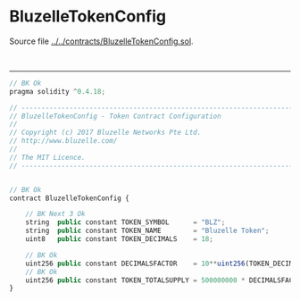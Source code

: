 # BluzelleTokenConfig

Source file [../../contracts/BluzelleTokenConfig.sol](../../contracts/BluzelleTokenConfig.sol).

<br />

<hr />

```javascript
// BK Ok
pragma solidity ^0.4.18;

// ----------------------------------------------------------------------------
// BluzelleTokenConfig - Token Contract Configuration
//
// Copyright (c) 2017 Bluzelle Networks Pte Ltd.
// http://www.bluzelle.com/
//
// The MIT Licence.
// ----------------------------------------------------------------------------


// BK Ok
contract BluzelleTokenConfig {

    // BK Next 3 Ok
    string  public constant TOKEN_SYMBOL      = "BLZ";
    string  public constant TOKEN_NAME        = "Bluzelle Token";
    uint8   public constant TOKEN_DECIMALS    = 18;

    // BK Ok
    uint256 public constant DECIMALSFACTOR    = 10**uint256(TOKEN_DECIMALS);
    // BK Ok
    uint256 public constant TOKEN_TOTALSUPPLY = 500000000 * DECIMALSFACTOR;
}


```
